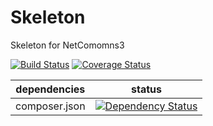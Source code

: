Skeleton
=======

Skeleton for NetComomns3

[![Build Status](https://api.travis-ci.org/NetCommons3/Skeleton.png?branch=master)](https://travis-ci.org/NetCommons3/Skeleton)
[![Coverage Status](https://coveralls.io/repos/NetCommons3/Skeleton/badge.png?branch=master)](https://coveralls.io/r/NetCommons3/Skeleton?branch=master)

| dependencies | status |
| ------------ | ------ |
| composer.json | [![Dependency Status](https://www.versioneye.com/user/projects/xxxxxxSkeletonxxxx/badge.png)](https://www.versioneye.com/user/projects/xxxxxxSkeletonxxxx) |